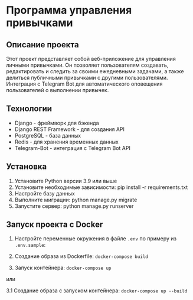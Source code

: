 # Программа управления привычками

## Описание проекта

Этот проект представляет собой веб-приложение для управления личными привычками.
Он позволяет пользователям создавать,
редактировать и следить за своими ежедневными задачами,
а также делиться публичными привычками с другими пользователями.
Интеграция с Telegram Bot для автоматического оповещения пользователей о выполнении привычек.


## Технологии

- Django - фреймворк для бэкенда
- Django REST Framework - для создания API
- PostgreSQL - база данных
- Redis - для хранения временных данных
- Telegram-Bot - интеграция с Telegram Bot API


## Установка

1. Установите Python версии 3.9 или выше
2. Установите необходимые зависимости: pip install -r requirements.txt
3. Настройте базу данных
4. Выполните миграции: python manage.py migrate
5. Запустите сервер: python manage.py runserver

## Запуск проекта с Docker


1. Настройте переменные окружения в файле `.env` по примеру из `.env.sample`:

2. Создание образа из Dockerfile: 
```docker-compose build```

3. Запуск контейнера: 
```docker-compose up```

или

3.1 Создание образа с запуском контейнера: 
```docker-compose up --build```